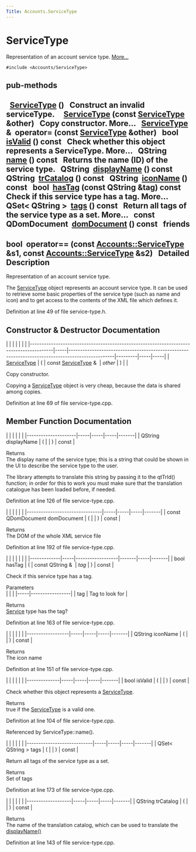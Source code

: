```yaml
---
Title: Accounts.ServiceType
---
```

        
ServiceType
===========

Representation of an account service type. [More...](../../sdk-15.04.1/Accounts.ServiceType.md#details)

`#include <Accounts/ServiceType>`

pub-methods
------------------------------------------------------

 
<a href="../sdk-15.04.1/Accounts.ServiceType.md#a27a10810bcc047da5031725f77b398eb">ServiceType</a> ()
 
Construct an invalid serviceType.
 
 
<a href="../sdk-15.04.1/Accounts.ServiceType.md#aae690d056ba06a78378f8adc8f95cddd">ServiceType</a> (const <a href="../sdk-15.04.1/Accounts.ServiceType.md">ServiceType</a> &other)
 
Copy constructor. More...
 
<a href="../sdk-15.04.1/Accounts.ServiceType.md">ServiceType</a> & 
**operator=** (const <a href="../sdk-15.04.1/Accounts.ServiceType.md">ServiceType</a> &other)
 
bool 
<a href="../sdk-15.04.1/Accounts.ServiceType.md#aac1b70a2ed67ead038c4d3f5ac4d8a81">isValid</a> () const
 
Check whether this object represents a ServiceType. More...
 
QString 
<a href="../sdk-15.04.1/Accounts.ServiceType.md#a2b0a198f837184bf6fff555cee3ce770">name</a> () const
 
Returns the name (ID) of the service type.
 
QString 
<a href="../sdk-15.04.1/Accounts.ServiceType.md#a9def71dea12661002bb3a63b3b91d08d">displayName</a> () const
 
QString 
<a href="../sdk-15.04.1/Accounts.ServiceType.md#a6c73afd4753195ea4eee794c95a770dd">trCatalog</a> () const
 
QString 
<a href="../sdk-15.04.1/Accounts.ServiceType.md#a038b22680aca535f9972908fe2f1f6a1">iconName</a> () const
 
bool 
<a href="../sdk-15.04.1/Accounts.ServiceType.md#ab9544628f8c8af163b13eb6b47a3aead">hasTag</a> (const QString &tag) const
 
Check if this service type has a tag. More...
 
QSet&lt; QString &gt; 
<a href="../sdk-15.04.1/Accounts.ServiceType.md#a4bfac5a5814d94c97ae61695f09e95ee">tags</a> () const
 
Return all tags of the service type as a set. More...
 
const QDomDocument 
<a href="../sdk-15.04.1/Accounts.ServiceType.md#a305fe3a04c76c8069c3465621a7967cc">domDocument</a> () const
 
friends
----------------------------------

bool 
**operator==** (const <a href="../sdk-15.04.1/Accounts.ServiceType.md">Accounts::ServiceType</a> &s1, const <a href="../sdk-15.04.1/Accounts.ServiceType.md">Accounts::ServiceType</a> &s2)
 
<span id="details"></span>
Detailed Description
--------------------

Representation of an account service type.

The <a href="../sdk-15.04.1/Accounts.ServiceType.md" title="Representation of an account service type. ">ServiceType</a> object represents an account service type. It can be used to retrieve some basic properties of the service type (such as name and icon) and to get access to the contents of the XML file which defines it.

Definition at line 49 of file service-type.h.

Constructor & Destructor Documentation
--------------------------------------

<span id="aae690d056ba06a78378f8adc8f95cddd" class="anchor"></span>
|                                                                                        |     |                                                                                                 |         |     |     |
|----------------------------------------------------------------------------------------|-----|-------------------------------------------------------------------------------------------------|---------|-----|-----|
| <a href="../sdk-15.04.1/Accounts.ServiceType.md">ServiceType</a> | (   | const <a href="../sdk-15.04.1/Accounts.ServiceType.md">ServiceType</a> &  | *other* | )   |     |

Copy constructor.

Copying a <a href="../sdk-15.04.1/Accounts.ServiceType.md" title="Representation of an account service type. ">ServiceType</a> object is very cheap, because the data is shared among copies.

Definition at line 69 of file service-type.cpp.

Member Function Documentation
-----------------------------

<span id="a9def71dea12661002bb3a63b3b91d08d" class="anchor"></span>
|                     |     |     |     |       |
|---------------------|-----|-----|-----|-------|
| QString displayName | (   |     | )   | const |

Returns  
The display name of the service type; this is a string that could be shown in the UI to describe the service type to the user.

The library attempts to translate this string by passing it to the qtTrId() function; in order for this to work you must make sure that the translation catalogue has been loaded before, if needed.

Definition at line 126 of file service-type.cpp.

<span id="a305fe3a04c76c8069c3465621a7967cc" class="anchor"></span>
|                                |     |     |     |       |
|--------------------------------|-----|-----|-----|-------|
| const QDomDocument domDocument | (   |     | )   | const |

Returns  
The DOM of the whole XML service file

Definition at line 192 of file service-type.cpp.

<span id="ab9544628f8c8af163b13eb6b47a3aead" class="anchor"></span>
|             |     |                  |       |     |       |
|-------------|-----|------------------|-------|-----|-------|
| bool hasTag | (   | const QString &  | *tag* | )   | const |

Check if this service type has a tag.

Parameters  
|     |                 |
|-----|-----------------|
| tag | Tag to look for |

<!-- -->

Returns  
<a href="../sdk-15.04.1/Accounts.Service.md" title="Representation of an account service. ">Service</a> type has the tag?

Definition at line 163 of file service-type.cpp.

<span id="a038b22680aca535f9972908fe2f1f6a1" class="anchor"></span>
|                  |     |     |     |       |
|------------------|-----|-----|-----|-------|
| QString iconName | (   |     | )   | const |

Returns  
The icon name

Definition at line 151 of file service-type.cpp.

<span id="aac1b70a2ed67ead038c4d3f5ac4d8a81" class="anchor"></span>
|              |     |     |     |       |
|--------------|-----|-----|-----|-------|
| bool isValid | (   |     | )   | const |

Check whether this object represents a <a href="../sdk-15.04.1/Accounts.ServiceType.md" title="Representation of an account service type. ">ServiceType</a>.

Returns  
true if the <a href="../sdk-15.04.1/Accounts.ServiceType.md" title="Representation of an account service type. ">ServiceType</a> is a valid one.

Definition at line 104 of file service-type.cpp.

Referenced by ServiceType::name().

<span id="a4bfac5a5814d94c97ae61695f09e95ee" class="anchor"></span>
|                            |     |     |     |       |
|----------------------------|-----|-----|-----|-------|
| QSet&lt; QString &gt; tags | (   |     | )   | const |

Return all tags of the service type as a set.

Returns  
Set of tags

Definition at line 173 of file service-type.cpp.

<span id="a6c73afd4753195ea4eee794c95a770dd" class="anchor"></span>
|                   |     |     |     |       |
|-------------------|-----|-----|-----|-------|
| QString trCatalog | (   |     | )   | const |

Returns  
The name of the translation catalog, which can be used to translate the <a href="../sdk-15.04.1/Accounts.ServiceType.md#a9def71dea12661002bb3a63b3b91d08d">displayName()</a>

Definition at line 143 of file service-type.cpp.

